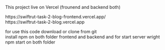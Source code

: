 
This project live on Vercel (frounend and backend both) </br>
</hr>
https://swiftrut-task-2-blog-frontend.vercel.app/</br>
https://swiftrut-task-2-blog.vercel.app


for use this code download or clone from git</br>
install npm on both folder frontend and backend and for start server wright npm start on both folder 
